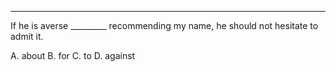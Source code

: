 

---------
 If he is averse _________ recommending my name, he should not hesitate to admit it.

 
A. about 
B. for
C. to
D. against

<!-- Answer:- C -->
<!-- 'Averse to' means 'strongly opposed to (something)'. -->